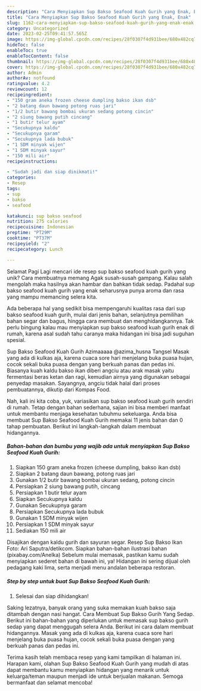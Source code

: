 ```yaml
---
description: "Cara Menyiapkan Sup Bakso Seafood Kuah Gurih yang Enak, Enak"
title: "Cara Menyiapkan Sup Bakso Seafood Kuah Gurih yang Enak, Enak"
slug: 1162-cara-menyiapkan-sup-bakso-seafood-kuah-gurih-yang-enak-enak
category: Uncategorized
date: 2023-02-25T09:41:57.565Z
image: https://img-global.cpcdn.com/recipes/28f0307f4d931bee/680x482cq70/sup-bakso-seafood-kuah-gurih-foto-resep-utama.jpg
hideToc: false
enableToc: true
enableTocContent: false
thumbnail: https://img-global.cpcdn.com/recipes/28f0307f4d931bee/680x482cq70/sup-bakso-seafood-kuah-gurih-foto-resep-utama.jpg
cover: https://img-global.cpcdn.com/recipes/28f0307f4d931bee/680x482cq70/sup-bakso-seafood-kuah-gurih-foto-resep-utama.jpg
author: Admin
authorAv: notfound
ratingvalue: 4.2
reviewcount: 12
recipeingredient:
- "150 gram aneka frozen cheese dumpling bakso ikan dsb"
- "2 batang daun bawang potong ruas jari"
- "1/2 butir bawang bombai ukuran sedang potong cincin"
- "2 siung bawang putih cincang"
- "1 butir telur ayam"
- "Secukupnya kaldu"
- "Secukupnya garam"
- "Secukupnya lada bubuk"
- "1 SDM minyak wijen"
- "1 SDM minyak sayur"
- "150 mili air"
recipeinstructions:

- "Sudah jadi dan siap dinikmati!"
categories:
- Resep
tags:
- sup
- bakso
- seafood

katakunci: sup bakso seafood 
nutrition: 275 calories
recipecuisine: Indonesian
preptime: "PT29M"
cooktime: "PT37M"
recipeyield: "2"
recipecategory: Lunch

---
```



Selamat Pagi Lagi mencari ide resep sup bakso seafood kuah gurih yang unik? Cara membuatnya memang Agak susah-susah gampang. Kalau salah mengolah maka hasilnya akan hambar dan bahkan tidak sedap. Padahal sup bakso seafood kuah gurih yang enak seharusnya punya aroma dan rasa yang mampu memancing selera kita.


Ada beberapa hal yang sedikit bisa mempengaruhi kualitas rasa dari sup bakso seafood kuah gurih, mulai dari jenis bahan, selanjutnya pemilihan bahan segar dan bagus, hingga cara membuat dan menghidangkannya. Tak perlu bingung kalau mau menyiapkan sup bakso seafood kuah gurih enak di rumah, karena asal sudah tahu caranya maka hidangan ini bisa jadi suguhan spesial.

Sup Bakso Seafood Kuah Gurih Azimaaaaa @azima_husna Tangsel Masak yang ada di kulkas aja, karena cuaca sore hari menjelang buka puasa hujan, cocok sekali buka puasa dengan yang berkuah panas dan pedas ini. Biasanya kuah kaldu bakso ikan diberi angciu atau arak masak yaitu fermentasi beras ketan dan ragi, kemudian airnya yang digunakan sebagai penyedap masakan. Sayangnya, angciu tidak halal dari proses pembuatannya, dikutip dari Kompas Food.


Nah, kali ini kita coba, yuk, variasikan sup bakso seafood kuah gurih sendiri di rumah. Tetap dengan bahan sederhana, sajian ini bisa memberi manfaat untuk membantu menjaga kesehatan tubuhmu sekeluarga. Anda bisa membuat Sup Bakso Seafood Kuah Gurih memakai 11 jenis bahan dan 0 tahap pembuatan. Berikut ini langkah-langkah dalam membuat hidangannya.

<!--inarticleads1-->

##### Bahan-bahan dan bumbu yang wajib ada untuk menyiapkan Sup Bakso Seafood Kuah Gurih:

1. Siapkan 150 gram aneka frozen (cheese dumpling, bakso ikan dsb)
1. Siapkan 2 batang daun bawang, potong ruas jari
1. Gunakan 1/2 butir bawang bombai ukuran sedang, potong cincin
1. Persiapkan 2 siung bawang putih, cincang
1. Persiapkan 1 butir telur ayam
1. Siapkan Secukupnya kaldu
1. Gunakan Secukupnya garam
1. Persiapkan Secukupnya lada bubuk
1. Gunakan 1 SDM minyak wijen
1. Persiapkan 1 SDM minyak sayur
1. Sediakan 150 mili air


Disajikan dengan kaldu gurih dan sayuran segar. Resep Sup Bakso Ikan Foto: Ari Saputra/detikcom. Siapkan bahan-bahan ilustrasi bahan (pixabay.com/Anelka) Sebelum mulai memasak, pastikan kamu sudah menyiapkan sederet bahan di bawah ini, ya! Hidangan ini sering dijual oleh pedagang kaki lima, serta menjadi menu andalan beberapa restoran. 

<!--inarticleads2-->

##### Step by step untuk buat Sup Bakso Seafood Kuah Gurih:


1. Selesai dan siap dihidangkan!

Saking lezatnya, banyak orang yang suka memakan kuah bakso saja ditambah dengan nasi hangat. Cara Membuat Sup Bakso Gurih Yang Sedap. Berikut ini bahan-bahan yang diperlukan untuk memasak sup bakso gurih sedap yang dapat menggugah selera Anda. Berikut ini cara dalam membuat hidangannya. Masak yang ada di kulkas aja, karena cuaca sore hari menjelang buka puasa hujan, cocok sekali buka puasa dengan yang berkuah panas dan pedas ini. 

Terima kasih telah membaca resep yang kami tampilkan di halaman ini. Harapan kami, olahan Sup Bakso Seafood Kuah Gurih yang mudah di atas dapat membantu kamu menyiapkan hidangan yang menarik untuk keluarga/teman maupun menjadi ide untuk berjualan makanan. Semoga bermanfaat dan selamat mencoba!
